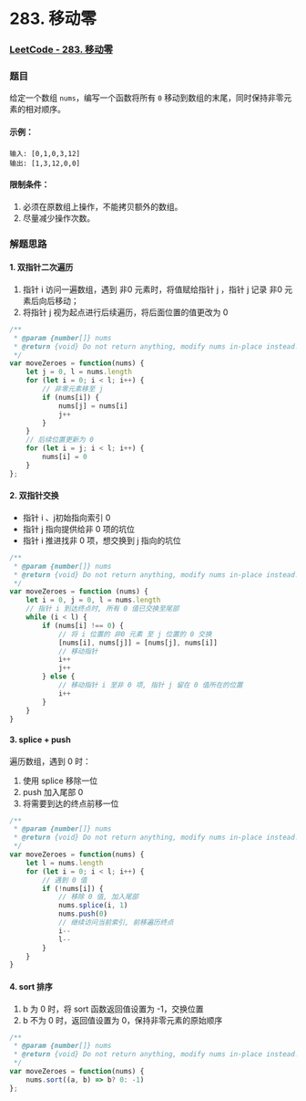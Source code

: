 # 283. 移动零

### [LeetCode - 283. 移动零](https://leetcode-cn.com/problems/move-zeroes/)
### 题目
给定一个数组 `nums`，编写一个函数将所有 `0` 移动到数组的末尾，同时保持非零元素的相对顺序。
#### 示例：
```
输入: [0,1,0,3,12]
输出: [1,3,12,0,0]
```
#### 限制条件：

1. 必须在原数组上操作，不能拷贝额外的数组。
1. 尽量减少操作次数。
### 解题思路
#### 1. 双指针二次遍历

1. 指针 i 访问一遍数组，遇到 非0 元素时，将值赋给指针 j ，指针 j 记录 非0 元素后向后移动；
1. 将指针 j 视为起点进行后续遍历，将后面位置的值更改为 0
```javascript
/**
 * @param {number[]} nums
 * @return {void} Do not return anything, modify nums in-place instead.
 */
var moveZeroes = function(nums) {
    let j = 0, l = nums.length
    for (let i = 0; i < l; i++) {
        // 非零元素移至 j
        if (nums[i]) {
            nums[j] = nums[i]
            j++
        }
    }
    // 后续位置更新为 0
    for (let i = j; i < l; i++) {
        nums[i] = 0
    }
};
```
#### 2. 双指针交换

- 指针 i 、j初始指向索引 0
- 指针 j 指向提供给非 0 项的坑位
- 指针 i 推进找非 0 项，想交换到 j 指向的坑位
```javascript
/**
 * @param {number[]} nums
 * @return {void} Do not return anything, modify nums in-place instead.
 */
var moveZeroes = function (nums) {
    let i = 0, j = 0, l = nums.length
    // 指针 i 到达终点时, 所有 0 值已交换至尾部
    while (i < l) {
        if (nums[i] !== 0) {
            // 将 i 位置的 非0 元素 至 j 位置的 0 交换
            [nums[i], nums[j]] = [nums[j], nums[i]]
            // 移动指针
            i++
            j++
        } else {
            // 移动指针 i 至非 0 项, 指针 j 留在 0 值所在的位置
            i++
        }
    }
}
```
#### 3. splice + push
遍历数组，遇到 0 时：

1. 使用 splice 移除一位
1.  push 加入尾部 0
1. 将需要到达的终点前移一位
```javascript
/**
 * @param {number[]} nums
 * @return {void} Do not return anything, modify nums in-place instead.
 */
var moveZeroes = function(nums) {
    let l = nums.length
    for (let i = 0; i < l; i++) {
        // 遇到 0 值
        if (!nums[i]) {
            // 移除 0 值, 加入尾部
            nums.splice(i, 1)
            nums.push(0)
            // 继续访问当前索引, 前移遍历终点
            i--
            l--
        }
    }
}
```
#### 4. sort 排序

1. b 为 0 时，将 sort 函数返回值设置为 -1，交换位置
1. b 不为 0 时，返回值设置为 0，保持非零元素的原始顺序
```javascript
/**
 * @param {number[]} nums
 * @return {void} Do not return anything, modify nums in-place instead.
 */
var moveZeroes = function(nums) {
    nums.sort((a, b) => b? 0: -1)
};
```



